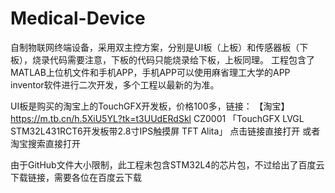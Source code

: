 # Medical-Device
自制物联网终端设备，采用双主控方案，分别是UI板（上板）和传感器板（下板），烧录代码需要注意，下板的代码只能烧录给下板，上板同理。
工程包含了MATLAB上位机文件和手机APP，手机APP可以使用麻省理工大学的APP inventor软件进行二次开发，多个工程以最新的为准。

UI板是购买的淘宝上的TouchGFX开发板，价格100多，链接：
【淘宝】https://m.tb.cn/h.5XiU5YL?tk=t3UUdERdSkl CZ0001 「TouchGFX LVGL STM32L431RCT6开发板带2.8寸IPS触摸屏 TFT Alita」
点击链接直接打开 或者 淘宝搜索直接打开

由于GitHub文件大小限制，此工程未包含STM32L4的芯片包，不过给出了百度云下载链接，需要各位在百度云下载
